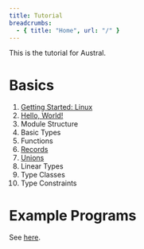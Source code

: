```yaml
---
title: Tutorial
breadcrumbs:
  - { title: "Home", url: "/" }
---
```


This is the tutorial for Austral.

# Basics

1. [Getting Started: Linux](/tutorial/getting-started-linux)
2. [Hello, World!](/tutorial/hello-world)
3. Module Structure
4. Basic Types
5. Functions
6. [Records](/tutorial/records)
7. [Unions](/tutorial/unions)
8. Linear Types
9. Type Classes
10. Type Constraints

# Example Programs

See [here](/examples/).
